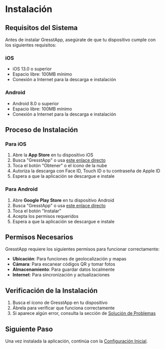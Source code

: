# Instalación

## Requisitos del Sistema

Antes de instalar GresstApp, asegúrate de que tu dispositivo cumple con los siguientes requisitos:

### iOS
- iOS 13.0 o superior
- Espacio libre: 100MB mínimo
- Conexión a Internet para la descarga e instalación

### Android
- Android 8.0 o superior
- Espacio libre: 100MB mínimo
- Conexión a Internet para la descarga e instalación

## Proceso de Instalación

### Para iOS
1. Abre la **App Store** en tu dispositivo iOS
2. Busca "GresstApp" o usa [este enlace directo](https://apps.apple.com/app/gresstapp)
3. Toca el botón "Obtener" o el ícono de la nube
4. Autoriza la descarga con Face ID, Touch ID o tu contraseña de Apple ID
5. Espera a que la aplicación se descargue e instale

### Para Android
1. Abre **Google Play Store** en tu dispositivo Android
2. Busca "GresstApp" o usa [este enlace directo](https://play.google.com/store/apps/details?id=com.gresst.app)
3. Toca el botón "Instalar"
4. Acepta los permisos requeridos
5. Espera a que la aplicación se descargue e instale

## Permisos Necesarios

GresstApp requiere los siguientes permisos para funcionar correctamente:

- **Ubicación**: Para funciones de geolocalización y mapas
- **Cámara**: Para escanear códigos QR y tomar fotos
- **Almacenamiento**: Para guardar datos localmente
- **Internet**: Para sincronización y actualizaciones

## Verificación de la Instalación

1. Busca el ícono de GresstApp en tu dispositivo
2. Ábrela para verificar que funciona correctamente
3. Si aparece algún error, consulta la sección de [Solución de Problemas](/support)

## Siguiente Paso

Una vez instalada la aplicación, continúa con la [Configuración Inicial](first-steps). 